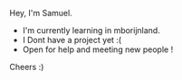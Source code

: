 Hey, I'm Samuel.

- I'm currently learning in mborijnland.
- I Dont have a project yet :(
- Open for help and meeting new people !

Cheers :)
